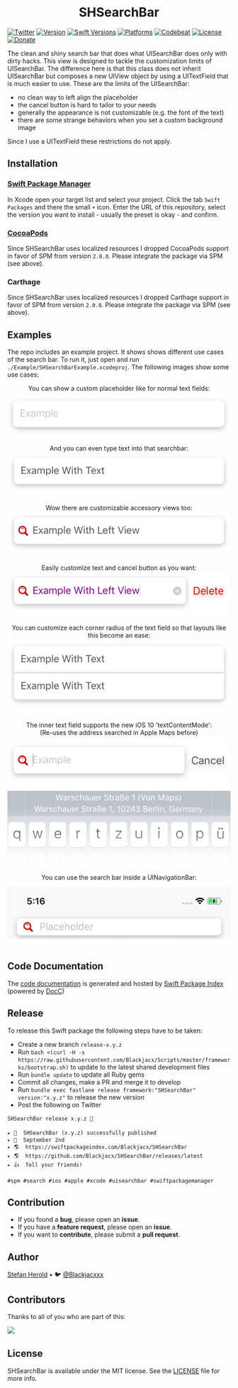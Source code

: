 <!-- <p align="center">
<img src="./icon.png" alt="SHSearchBar" height="128" width="128">
</p> -->

<h1 align="center">SHSearchBar</h1>

<!--<a href="https://github.com/Blackjacx/shsearchbar/actions?query=workflow%3ACI"><img alt="CI status" src="https://github.com/blackjacx/shsearchbar/workflows/CI/badge.svg" /></a>-->
[![Twitter](https://img.shields.io/twitter/follow/blackjacxxx?label=%40Blackjacxxx)](https://twitter.com/blackjacxxx)
[![Version](https://shields.io/github/v/release/blackjacx/shsearchbar?display_name=tag&include_prereleases&sort=semver)](https://github.com/Blackjacx/shsearchbar/releases)
[![Swift Versions](https://img.shields.io/endpoint?url=https%3A%2F%2Fswiftpackageindex.com%2Fapi%2Fpackages%2FBlackjacx%2FSHSearchBar%2Fbadge%3Ftype%3Dswift-versions)](https://swiftpackageindex.com/Blackjacx/SHSearchBar)
[![Platforms](https://img.shields.io/endpoint?url=https%3A%2F%2Fswiftpackageindex.com%2Fapi%2Fpackages%2FBlackjacx%2FSHSearchBar%2Fbadge%3Ftype%3Dplatforms)](https://swiftpackageindex.com/Blackjacx/SHSearchBar)
[![Codebeat](https://codebeat.co/badges/44539071-5029-4379-9d33-99dd721915c8)](https://codebeat.co/projects/github-com-blackjacx-shsearchbar)
[![License](https://img.shields.io/github/license/blackjacx/shsearchbar.svg)](https://github.com/blackjacx/shsearchbar/blob/develop/LICENSE)
[![Donate](https://img.shields.io/badge/Donate-PayPal-blue.svg)](https://www.paypal.me/STHEROLD)

The clean and shiny search bar that does what UISearchBar does only with dirty 
hacks. This view is designed to tackle the customization limits of UISearchBar. 
The difference here is that this class does not inherit UISearchBar but 
composes a new UIView object by using a UITextField that is much easier to use. 
These are the limits of the UISearchBar:

- no clean way to left align the placeholder
- the cancel button is hard to tailor to your needs
- generally the appearance is not customizable (e.g. the font of the text)
- there are some strange behaviors when you set a custom background image

Since I use a UITextField these restrictions do not apply.

## Installation

### [Swift Package Manager](https://swift.org/package-manager/)

In Xcode open your target list and select your project. Click the tab `Swift 
Packages` and there the small `+` icon. Enter the URL of this repository, 
select the version you want to install - usually the preset is okay - and 
confirm.

### [CocoaPods](http://cocoapods.org)

Since SHSearchBar uses localized resources I dropped CocoaPods support in favor of SPM from version `2.0.0`. 
Please integrate the package via SPM (see above).

### Carthage

Since SHSearchBar uses localized resources I dropped Carthage support in favor of SPM from version `2.0.0`. 
Please integrate the package via SPM (see above).

## Examples

The repo includes an example project. It shows shows different use cases of 
the search bar. To run it, just open and run `./Example/SHSearchBarExample.xcodeproj`. The following images show some
use cases:

<p align="center">
<caption align="center">You can show a custom placeholder like for normal text fields:</caption><br />
<img src="./.github/assets/example_01.png" alt="Placeholder">
</p>

<p align="center">
<caption align="center">And you can even type text into that searchbar:</caption><br />
<img src="./.github/assets/example_02.png" alt="Text">
</p>

<p align="center">
<caption align="center">Wow there are customizable accessory views too:</caption><br />
<img src="./.github/assets/example_03.png" alt="Accesssory Icon">
</p>

<p align="center">
<caption align="center">Easily customize text and cancel button as you want:</caption><br />
<img src="./.github/assets/example_04.png" alt="Customizable text and ancel button">
</p>

<p align="center">
<caption align="center">You can customize each corner radius of the text field so that layouts like this become an ease:</caption><br />
<img src="./.github/assets/example_06.png" alt="Corner Radius Customization">
</p>

<p align="center">
<caption align="center">The inner text field supports the new iOS 10 'textContentMode':<br />(Re-uses the address searched in Apple Maps before)</caption><br />
<img src="./.github/assets/example_05.png" alt="UITextContentMode Support">
</p>

<p align="center">
<caption align="center">You can use the search bar inside a UINavigationBar:</caption><br />
<img src="./.github/assets/example_07.png" alt="UINavigationBar Support">
</p>

## Code Documentation

The [code documentation](https://swiftpackageindex.com/Blackjacx/SHSearchBar/develop/documentation/shsearchbar) is generated and hosted by [Swift Package Index](https://swiftpackageindex.com/) (powered by [DocC](https://developer.apple.com/documentation/docc))

## Release

To release this Swift package the following steps have to be taken:
- Create a new branch `release-x.y.z`
- Run `bash <(curl -H -s https://raw.githubusercontent.com/Blackjacx/Scripts/master/frameworks/bootstrap.sh)` to update to the latest shared development files
- Run `bundle update` to update all Ruby gems
- Commit all changes, make a PR and merge it to develop
- Run `bundle exec fastlane release framework:"SHSearchBar" version:"x.y.z"` to release the new version
- Post the following on Twitter
```
SHSearchBar release x.y.z 🎉

▸ 🚀  SHSearchBar (x.y.z) successfully published
▸ 📅  September 2nd
▸ 🌎  https://swiftpackageindex.com/Blackjacx/SHSearchBar
▸ 🌎  https://github.com/Blackjacx/SHSearchBar/releases/latest
▸ 👍  Tell your friends!

#spm #search #ios #apple #xcode #uisearchbar #swiftpackagemanager
```

## Contribution

- If you found a **bug**, please open an **issue**.
- If you have a **feature request**, please open an **issue**.
- If you want to **contribute**, please submit a **pull request**.

## Author

[Stefan Herold](mailto:stefan.herold@gmail.com) • 🐦 [@Blackjacxxx](https://twitter.com/Blackjacxxx)

## Contributors

Thanks to all of you who are part of this:

<a href="https://github.com/blackjacx/SHSearchBar/graphs/contributors">
  <img src="https://contrib.rocks/image?repo=blackjacx/SHSearchBar" />
</a>

## License

SHSearchBar is available under the MIT license. See the [LICENSE](LICENSE) file for more info.